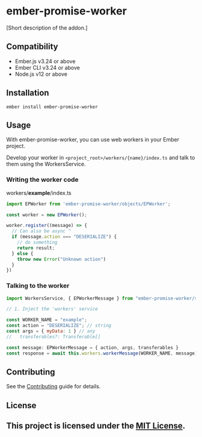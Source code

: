 # ember-promise-worker

[Short description of the addon.]


## Compatibility

* Ember.js v3.24 or above
* Ember CLI v3.24 or above
* Node.js v12 or above


## Installation

```
ember install ember-promise-worker
```


## Usage
With ember-promise-worker, you can use web workers in your Ember project.

Develop your worker in ```<project_root>/workers/{name}/index.ts``` and talk to them using the WorkersService.

### Writing the worker code
workers/**example**/index.ts
```js
import EPWorker from 'ember-promise-worker/objects/EPWorker';

const worker = new EPWorker();

worker.register((message) => {
  // Can also be async ^
  if (message.action === "DESERIALIZE") {
    // do something
    return result;
  } else {
    throw new Error("Unknown action")
  }
})
```

### Talking to the worker
```js
import WorkersService, { EPWorkerMessage } from "ember-promise-worker/services/workers";

// 1. Inject the 'workers' service

const WORKER_NAME = "example";
const action = "DESERIALIZE"; // string
const args = { myData: 1 } // any
//   transferables?: Transferable[]

const message: EPWorkerMessage = { action, args, transferables }
const response = await this.workers.workerMessage(WORKER_NAME, message)
```

## Contributing
See the [Contributing](CONTRIBUTING.md) guide for details.


## License
This project is licensed under the [MIT License](LICENSE.md).
-
